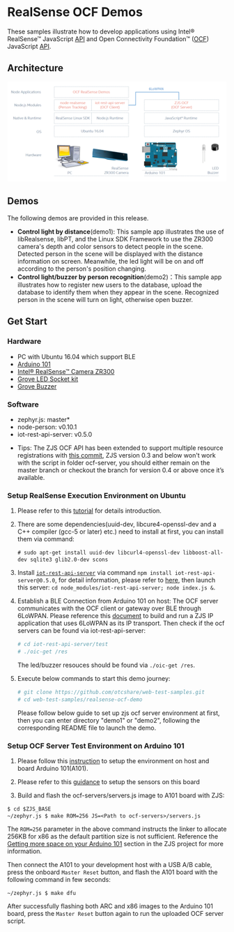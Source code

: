 # RealSense OCF Demos
These samples illustrate how to develop applications using Intel® RealSense™ JavaScript [API](https://01org.github.io/node-realsense/doc/spec) and Open Connectivity Foundation™ ([OCF](https://openconnectivity.org)) JavaScript [API](https://github.com/01org/zephyr.js/blob/master/docs/ocf.md).

## Architecture

![Image](./doc/sh-ocf-arc.png?raw=true)

## Demos
The following demos are provided in this release.
 - **Control light by distance**(demo1): This sample app illustrates the use of libRealsense, libPT, and the Linux SDK Framework to use the ZR300 camera's depth and color sensors to detect people in the scene. Detected person in the scene will be displayed with the distance information on screen. Meanwhile, the led light will be on and off according to the person's position changing.
 - **Control light/buzzer by person recognition**(demo2)：This sample app illustrates how to register new users to the database, upload the database to identify them when they appear in the scene. Recognized person in the scene will turn on light, otherwise open buzzer.

## Get Start

### Hardware

- PC with Ubuntu 16.04 which support BLE
- [Arduino 101](https://store.arduino.cc/usa/arduino-101)
- [Intel® RealSense™ Camera ZR300](https://newsroom.intel.com/chip-shots/intel-announces-tools-realsense-technology-development/)
- [Grove LED Socket kit](http://wiki.seeedstudio.com/wiki/Grove_-_LED)
- [Grove Buzzer](http://wiki.seeed.cc/Grove-Buzzer/)

### Software
- zephyr.js: master*
- node-person: v0.10.1
- iot-rest-api-server: v0.5.0
* Tips: The ZJS OCF API has been extended to support multiple resource registrations with [this commit](https://github.com/01org/zephyr.js/commit/5d1674a724ba202bf966a4b2b66d50f80a0acb78), ZJS version 0.3 and below won't work with the script in folder ocf-server, you should either remain on the master branch or checkout the branch for version 0.4 or above once it’s available.

### Setup RealSense Execution Environment on Ubuntu

1. Please refer to this [tutorial](https://github.com/01org/node-realsense/blob/master/doc/setup_environment.md) for details introduction.

2. There are some dependencies(uuid-dev, libcure4-openssl-dev and a C++ compiler (gcc-5 or later) etc.) need to install at first, you can install them via command:
   ```
   # sudo apt-get install uuid-dev libcurl4-openssl-dev libboost-all-dev sqlite3 glib2.0-dev scons
   ```
3. Install [`iot-rest-api-server`](https://github.com/01org/iot-rest-api-server) via command `npm install iot-rest-api-server@0.5.0`, for detail information, please refer to [here](https://github.com/01org/iot-rest-api-server/blob/master/README.md), then launch this server: `cd node_modules/iot-rest-api-server; node index.js &`.

4. Establish a BLE Connection from Arduino 101 on host:
The OCF server communicates with the OCF client or gateway over BLE through 6LoWPAN. Please reference this [document](https://github.com/01org/zephyr.js/blob/master/docs/6lowpan-ble.md#linux-setup) to build and run a ZJS IP application that uses 6LoWPAN as its IP transport.
Then check if the ocf servers can be found via iot-rest-api-server:
    ```bash
    # cd iot-rest-api-server/test
    # ./oic-get /res
    ```
    The led/buzzer resouces should be found via `./oic-get /res`. 

5. Execute below commands to start this demo journey:
   ```bash
   # git clone https://github.com/otcshare/web-test-samples.git
   # cd web-test-samples/realsense-ocf-demo
   ```
   Please follow below guide to set up zjs ocf server environment at first, then you can enter directory "demo1" or "demo2", following the corresponding README file to launch the demo. 


### Setup OCF Server Test Environment on Arduino 101
1. Please follow this [instruction](https://github.com/01org/zephyr.js/blob/master/README.md#getting-started) to setup the environment on host and board Arduino 101(A101).

2. Please refer to this [guidance](./ocf-servers/README.md#setting-up-the-hw) to setup the sensors on this board

3. Build and flash the ocf-servers/servers.js image to A101 board with ZJS:
```
$ cd $ZJS_BASE
~/zephyr.js $ make ROM=256 JS=<Path to ocf-servers>/servers.js
```
The `ROM=256` parameter in the above command instructs the linker to allocate 256KB for x86 as the default partition size is not sufficient. Reference the [Getting more space on your Arduino 101](https://github.com/01org/zephyr.js#getting-more-space-on-your-arduino-101) section in the ZJS project for more information.

Then connect the A101 to your development host with a USB A/B cable, press the onboard `Master Reset` button, and flash the A101 board with the following command in few seconds:
```
~/zephyr.js $ make dfu
```

After successfully flashing both ARC and x86 images to the Arduino 101 board, press the `Master Reset` button again to run the uploaded OCF server script.
